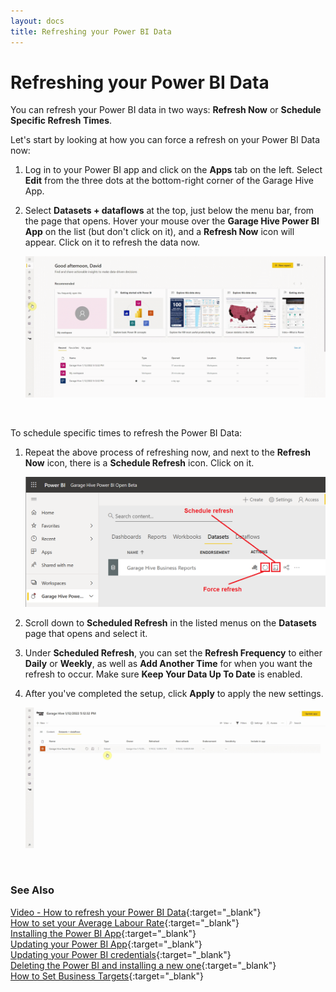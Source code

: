 ```yaml
---
layout: docs
title: Refreshing your Power BI Data
---
```


# Refreshing your Power BI Data
You can refresh your Power BI data in two ways: **Refresh Now** or **Schedule Specific Refresh Times**. 

Let's start by looking at how you can force a refresh on your Power BI Data now:
1. Log in to your Power BI app and click on the **Apps** tab on the left. Select **Edit** from the three dots at the bottom-right corner of the Garage Hive App.
2. Select **Datasets + dataflows** at the top, just below the menu bar, from the page that opens. Hover your mouse over the **Garage Hive Power BI App** on the list (but don't click on it), and a **Refresh Now** icon will appear. Click on it to refresh the data now.

   ![](media/garagehive-powerbi-refresh-data1.gif)

<br>

To schedule specific times to refresh the Power BI Data:
1. Repeat the above process of refreshing now, and next to the **Refresh Now** icon, there is a **Schedule Refresh** icon. Click on it.

   ![](media/powerbi-schedule-refresh.png)

2. Scroll down to **Scheduled Refresh** in the listed menus on the **Datasets** page that opens and select it.
3. Under **Scheduled Refresh**, you can set the **Refresh Frequency** to either **Daily** or **Weekly**, as well as **Add Another Time** for when you want the refresh to occur. Make sure **Keep Your Data Up To Date** is enabled.
4. After you've completed the setup, click **Apply** to apply the new settings.

   ![](media/garagehive-powerbi-refresh-data2.gif)


<br>

### **See Also**
[Video - How to refresh your Power BI Data](https://youtu.be/iB1gOxYTn4k){:target="_blank"} \
[How to set your Average Labour Rate](garagehive-labour-rate.html){:target="_blank"} \
[Installing the Power BI App](powerbi-installing-app.html){:target="_blank"} \
[Updating your Power BI App](powerbi-updating-app.html){:target="_blank"} \
[Updating your Power BI credentials](powerbi-updating-app.html){:target="_blank"} \
[Deleting the Power BI and installing a new one](garagehive-delete-old-powerbi-app-and-install-new-one.html){:target="_blank"} \
[How to Set Business Targets](garagehive-how-to-set-business-targets.html){:target="_blank"}



